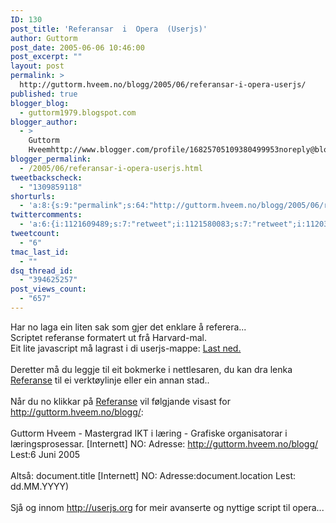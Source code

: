 ```yaml
---
ID: 130
post_title: 'Referansar  i  Opera  (Userjs)'
author: Guttorm
post_date: 2005-06-06 10:46:00
post_excerpt: ""
layout: post
permalink: >
  http://guttorm.hveem.no/blogg/2005/06/referansar-i-opera-userjs/
published: true
blogger_blog:
  - guttorm1979.blogspot.com
blogger_author:
  - >
    Guttorm
    Hveemhttp://www.blogger.com/profile/16825705109380499953noreply@blogger.com
blogger_permalink:
  - /2005/06/referansar-i-opera-userjs.html
tweetbackscheck:
  - "1309859118"
shorturls:
  - 'a:8:{s:9:"permalink";s:64:"http://guttorm.hveem.no/blogg/2005/06/referansar-i-opera-userjs/";s:7:"tinyurl";s:25:"http://tinyurl.com/a6wjps";s:4:"isgd";s:17:"http://is.gd/gFNr";s:5:"bitly";s:18:"http://bit.ly/P77I";s:5:"snipr";s:22:"http://snipr.com/agohb";s:5:"snurl";s:22:"http://snurl.com/agohb";s:7:"snipurl";s:24:"http://snipurl.com/agohb";s:4:"trim";s:17:"http://tr.im/b8od";}'
twittercomments:
  - 'a:6:{i:1121609489;s:7:"retweet";i:1121580083;s:7:"retweet";i:1120385356;s:7:"retweet";i:1120298094;s:7:"retweet";i:10278588292;s:7:"retweet";i:10278150989;s:7:"retweet";}'
tweetcount:
  - "6"
tmac_last_id:
  - ""
dsq_thread_id:
  - "394625257"
post_views_count:
  - "657"
---
```

Har no laga ein liten sak som gjer det enklare å referera...<br />Scriptet referanse formatert ut frå Harvard-mal.<br />Eit lite javascript må lagrast i di userjs-mappe: <a href="http://guttorm.hveem.no/dev/referanse.js">Last ned.</a><br /><br />Deretter må du leggje til eit bokmerke i nettlesaren, du kan dra lenka <a href="javascript:referanse()">Referanse</a> til ei verktøylinje eller ein annan stad..<br /><br />Når du no klikkar på <a href="javascript:referanse()">Referanse</a> vil følgjande visast for <a href="http://guttorm.hveem.no/blogg/">http://guttorm.hveem.no/blogg/</a>:<br /><br />Guttorm Hveem - Mastergrad IKT i læring - Grafiske organisatorar i læringsprosessar. [Internett] NO: Adresse: http://guttorm.hveem.no/blogg/ Lest:6 Juni 2005<br /><br />Altså: document.title [Internett] NO: Adresse:document.location Lest: dd.MM.YYYY)<br /><br />Sjå og innom <a href="http://userjs.org">http://userjs.org</a> for meir avanserte og nyttige script til opera...